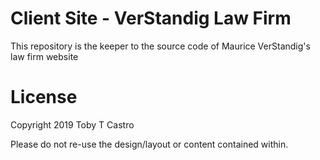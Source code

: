 # Client Site - VerStandig Law Firm

This repository is the keeper to the source code of Maurice VerStandig's law firm website

# License

Copyright 2019 Toby T Castro

Please do not re-use the design/layout or content contained within.